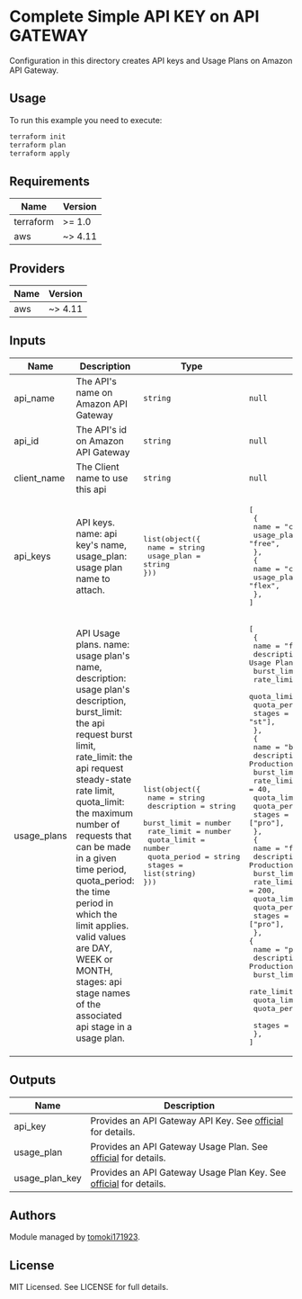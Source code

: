 # Complete Simple API KEY on API GATEWAY

Configuration in this directory creates API keys and Usage Plans on Amazon API Gateway.

## Usage

To run this example you need to execute:

```bash
terraform init
terraform plan
terraform apply
```

## Requirements

| Name      | Version |
| --------- | ------- |
| terraform | >= 1.0  |
| aws       | ~> 4.11 |

## Providers

| Name | Version |
| ---- | ------- |
| aws  | ~> 4.11 |

## Inputs

| Name        | Description                                                                                                                                                                                                                                                                                                                                                                                                                              | Type                                                                                                                                                                                                     | Default                                                                                                                                                                                                                                                                                                                                                                                                                                                                                                                                                                                                                                                                                                                                                                                                                                                                                                | Required |
| ----------- | ---------------------------------------------------------------------------------------------------------------------------------------------------------------------------------------------------------------------------------------------------------------------------------------------------------------------------------------------------------------------------------------------------------------------------------------- | -------------------------------------------------------------------------------------------------------------------------------------------------------------------------------------------------------- | ------------------------------------------------------------------------------------------------------------------------------------------------------------------------------------------------------------------------------------------------------------------------------------------------------------------------------------------------------------------------------------------------------------------------------------------------------------------------------------------------------------------------------------------------------------------------------------------------------------------------------------------------------------------------------------------------------------------------------------------------------------------------------------------------------------------------------------------------------------------------------------------------------ | :------: |
| api_name    | The API's name on Amazon API Gateway                                                                                                                                                                                                                                                                                                                                                                                                     | `string`                                                                                                                                                                                                 | `null`                                                                                                                                                                                                                                                                                                                                                                                                                                                                                                                                                                                                                                                                                                                                                                                                                                                                                                 |   yes    |
| api_id      | The API's id on Amazon API Gateway                                                                                                                                                                                                                                                                                                                                                                                                       | `string`                                                                                                                                                                                                 | `null`                                                                                                                                                                                                                                                                                                                                                                                                                                                                                                                                                                                                                                                                                                                                                                                                                                                                                                 |   yes    |
| client_name | The Client name to use this api                                                                                                                                                                                                                                                                                                                                                                                                          | `string`                                                                                                                                                                                                 | `null`                                                                                                                                                                                                                                                                                                                                                                                                                                                                                                                                                                                                                                                                                                                                                                                                                                                                                                 |    no    |
| api_keys    | API keys. name: api key's name, usage_plan: usage plan name to attach.                                                                                                                                                                                                                                                                                                                                                                   | <pre>list(object({<br> name = string<br> usage_plan = string<br>}))</pre>                                                                                                                                | <pre>[<br> {<br> name = "client-a-dev-key", <br> usage_plan = "free", <br> }, <br> {<br> name = "client-a-pro-key", <br> usage_plan = "flex", <br> }, <br>]</pre>                                                                                                                                                                                                                                                                                                                                                                                                                                                                                                                                                                                                                                                                                                                                      |    no    |
| usage_plans | API Usage plans. name: usage plan's name, description: usage plan's description, burst_limit: the api request burst limit, rate_limit: the api request steady-state rate limit, quota_limit: the maximum number of requests that can be made in a given time period, quota_period: the time period in which the limit applies. valid values are DAY, WEEK or MONTH, stages: api stage names of the associated api stage in a usage plan. | <pre>list(object({<br> name = string<br> description = string<br> burst_limit = number<br> rate_limit = number<br> quota_limit = number<br> quota_period = string<br> stages = list(string)<br>}))</pre> | <pre>[<br> {<br> name = "free", <br> description = "API Development Usage Plan.", <br> burst_limit = 20, <br> rate_limit = 40, <br> quota_limit = 1000, <br> quota_period = "DAY", <br> stages = ["dev", "st"], <br> }, <br> {<br> name = "basic", <br> description = "API Production Usage Plan. (Basic)", <br> burst_limit = 20, <br> rate_limit = 40, <br> quota_limit = 1000, <br> quota_period = "DAY", <br> stages = ["pro"], <br> }, <br> {<br> name = "flex", <br> description = "API Production Usage Plan. (Flex)", <br> burst_limit = 100, <br> rate_limit = 200, <br> quota_limit = 5000, <br> quota_period = "DAY", <br> stages = ["pro"], <br> }, <br>{ <br> name = "premium", <br> description = "API Production Usage Plan. (Premium)", <br> burst_limit = 200, <br> rate_limit = 400, <br> quota_limit = 10000, <br> quota_period = "DAY", <br> stages = ["pro"], <br> }, <br>]</pre> |    no    |

## Outputs

| Name           | Description                                                                                                                                                                 |
| -------------- | --------------------------------------------------------------------------------------------------------------------------------------------------------------------------- |
| api_key        | Provides an API Gateway API Key. See [official](https://registry.terraform.io/providers/hashicorp/aws/latest/docs/resources/api_gateway_api_key) for details.               |
| usage_plan     | Provides an API Gateway Usage Plan. See [official](https://registry.terraform.io/providers/hashicorp/aws/latest/docs/resources/api_gateway_usage_plan) for details.         |
| usage_plan_key | Provides an API Gateway Usage Plan Key. See [official](https://registry.terraform.io/providers/hashicorp/aws/latest/docs/resources/api_gateway_usage_plan_key) for details. |

## Authors

Module managed by [tomoki171923](https://github.com/tomoki171923).

## License

MIT Licensed. See LICENSE for full details.

